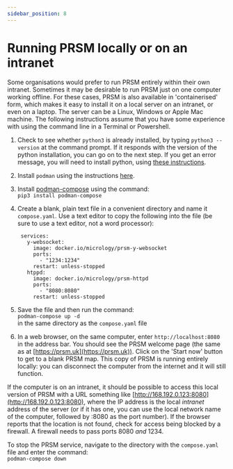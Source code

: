 ```yaml
---
sidebar_position: 8
---
```

# Running PRSM locally or on an intranet

Some organisations would prefer to run PRSM entirely within their own intranet.  Sometimes it may be desirable to run PRSM just on one computer working offline.  For these cases, PRSM is also available in 'containerised' form, which makes it easy to install it on a local server on an intranet, or even on a laptop.  The server can be a Linux, Windows or Apple Mac machine. The following instructions assume that you have some experience with using the command line in a Terminal or Powershell.

1. Check to see whether `python3` is already installed, by typing `python3 --version` at the command prompt.  If it responds with the version of the python installation, you can go on to the next step.  If you get an error message, you will need to install python, using [these instructions](https://www.python.org/downloads/).
1. Install `podman` using the instructions [here](https://podman.io/getting-started/installation).
1. Install [podman-compose](https://github.com/containers/podman-compose) using the command:  
 `pip3 install podman-compose`
1. Create a blank, plain text file in a convenient directory and name it `compose.yaml`. Use a text editor to copy the following into the file (be sure to use a text editor, not a word processor):  

        services:
          y-websocket:
            image: docker.io/micrology/prsm-y-websocket
            ports: 
              - "1234:1234"
            restart: unless-stopped
          htppd:
            image: docker.io/micrology/prsm-httpd
            ports:
              - "8080:8080"
            restart: unless-stopped

1. Save the file and then run the command:  
`podman-compose up -d`  
in the same directory as the `compose.yaml` file
1. In a web browser,  on the same computer, enter `http://localhost:8080` in the address bar.  You should see the PRSM welcome page (the same as at [https://prsm.uk](https://prsm.uk)).  Click on the 'Start now' button to get to a blank PRSM map.  This copy of PRSM is running entirely locally: you can disconnect the computer from the internet and it will still function.  

If the computer is on an intranet, it should be possible to access this local version of PRSM with a URL something like [http://168.192.0.123:8080](http://168.192.0.123:8080), where the IP address is the local *intranet* address of the server (or if it has one, you can use the local network name of the computer, followed by :8080 as the port number).  If the browser reports that the location is not found, check for access being blocked by a firewall.  A firewall needs to pass ports 8080 *and* 1234.

To stop the PRSM service, navigate to the directory with the `compose.yaml` file and enter the command:  
`podman-compose down`
